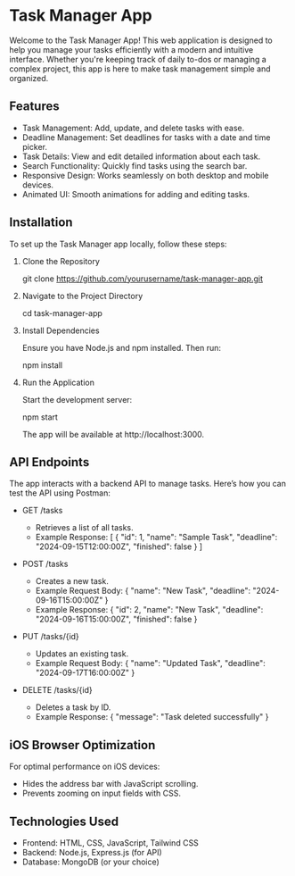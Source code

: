 # Task Manager App

Welcome to the Task Manager App! This web application is designed to help you manage your tasks efficiently with a modern and intuitive interface. Whether you're keeping track of daily to-dos or managing a complex project, this app is here to make task management simple and organized.

## Features

- Task Management: Add, update, and delete tasks with ease.
- Deadline Management: Set deadlines for tasks with a date and time picker.
- Task Details: View and edit detailed information about each task.
- Search Functionality: Quickly find tasks using the search bar.
- Responsive Design: Works seamlessly on both desktop and mobile devices.
- Animated UI: Smooth animations for adding and editing tasks.

## Installation

To set up the Task Manager app locally, follow these steps:

1. Clone the Repository

   git clone https://github.com/yourusername/task-manager-app.git

2. Navigate to the Project Directory

   cd task-manager-app

3. Install Dependencies

   Ensure you have Node.js and npm installed. Then run:

   npm install

4. Run the Application

   Start the development server:

   npm start

   The app will be available at http://localhost:3000.

## API Endpoints

The app interacts with a backend API to manage tasks. Here’s how you can test the API using Postman:

- GET /tasks
  - Retrieves a list of all tasks.
  - Example Response:
    [
      {
        "id": 1,
        "name": "Sample Task",
        "deadline": "2024-09-15T12:00:00Z",
        "finished": false
      }
    ]

- POST /tasks
  - Creates a new task.
  - Example Request Body:
    {
      "name": "New Task",
      "deadline": "2024-09-16T15:00:00Z"
    }
  - Example Response:
    {
      "id": 2,
      "name": "New Task",
      "deadline": "2024-09-16T15:00:00Z",
      "finished": false
    }

- PUT /tasks/{id}
  - Updates an existing task.
  - Example Request Body:
    {
      "name": "Updated Task",
      "deadline": "2024-09-17T16:00:00Z"
    }

- DELETE /tasks/{id}
  - Deletes a task by ID.
  - Example Response:
    {
      "message": "Task deleted successfully"
    }

## iOS Browser Optimization

For optimal performance on iOS devices:
- Hides the address bar with JavaScript scrolling.
- Prevents zooming on input fields with CSS.

## Technologies Used

- Frontend: HTML, CSS, JavaScript, Tailwind CSS
- Backend: Node.js, Express.js (for API)
- Database: MongoDB (or your choice)

